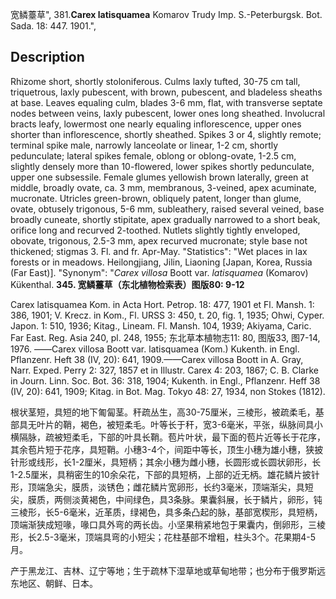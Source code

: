 宽鳞薹草",
381.**Carex latisquamea** Komarov Trudy Imp. S.-Peterburgsk. Bot. Sada. 18: 447. 1901.",

## Description
Rhizome short, shortly stoloniferous. Culms laxly tufted, 30-75 cm tall, triquetrous, laxly pubescent, with brown, pubescent, and bladeless sheaths at base. Leaves equaling culm, blades 3-6 mm, flat, with transverse septate nodes between veins, laxly pubescent, lower ones long sheathed. Involucral bracts leafy, lowermost one nearly equaling inflorescence, upper ones shorter than inflorescence, shortly sheathed. Spikes 3 or 4, slightly remote; terminal spike male, narrowly lanceolate or linear, 1-2 cm, shortly pedunculate; lateral spikes female, oblong or oblong-ovate, 1-2.5 cm, slightly densely more than 10-flowered, lower spikes shortly pedunculate, upper one subsessile. Female glumes yellowish brown laterally, green at middle, broadly ovate, ca. 3 mm, membranous, 3-veined, apex acuminate, mucronate. Utricles green-brown, obliquely patent, longer than glume, ovate, obtusely trigonous, 5-6 mm, subleathery, raised several veined, base broadly cuneate, shortly stipitate, apex gradually narrowed to a short beak, orifice long and recurved 2-toothed. Nutlets slightly tightly enveloped, obovate, trigonous, 2.5-3 mm, apex recurved mucronate; style base not thickened; stigmas 3. Fl. and fr. Apr-May.
  "Statistics": "Wet places in lax forests or in meadows. Heilongjiang, Jilin, Liaoning [Japan, Korea, Russia (Far East)].
  "Synonym": "*Carex villosa* Boott var. *latisquamea* (Komarov) Kükenthal.
**345. 宽鳞薹草（东北植物检索表）图版80: 9-12**

Carex latisquamea Kom. in Acta Hort. Petrop. 18: 477, 1901 et Fl. Mansh. 1: 386, 1901; V. Krecz. in Kom., Fl. URSS 3: 450, t. 20, fig. 1, 1935; Ohwi, Cyper. Japon. 1: 510, 1936; Kitag., Lineam. Fl. Mansh. 104, 1939; Akiyama, Caric. Far East. Reg. Asia 240, pl. 248, 1955; 东北草本植物志11: 80, 图版33, 图7-14, 1976. ——Carex villosa Boott var. latisquamea (Kom.) Kukenth. in Engl. Pflanzenr. Heft 38 (IV, 20): 641, 1909.——Carex villosa Boott in A. Gray, Narr. Exped. Perry 2: 327, 1857 et in Illustr. Carex 4: 203, 1867; C. B. Clarke in Journ. Linn. Soc. Bot. 36: 318, 1904; Kukenth. in Engl., Pflanzenr. Heff 38 (IV, 20): 641, 1909; Kitag. in Bot. Mag. Tokyo 48: 27, 1934, non Stokes (1812).

根状茎短，具短的地下匍匐茎。秆疏丛生，高30-75厘米，三棱形，被疏柔毛，基部具无叶片的鞘，褐色，被短柔毛。叶等长于秆，宽3-6毫米，平张，纵脉间具小横隔脉，疏被短柔毛，下部的叶具长鞘。苞片叶状，最下面的苞片近等长于花序，其余苞片短于花序，具短鞘。小穗3-4个，间距中等长，顶生小穗为雄小穗，狭披针形或线形，长1-2厘米，具短柄；其余小穗为雌小穗，长圆形或长圆状卵形，长1-2.5厘米，具稍密生的10余朵花，下部的具短柄，上部的近无柄。雄花鳞片披针形，顶端急尖，膜质，淡锈色；雌花鳞片宽卵形，长约3毫米，顶端渐尖，具短尖，膜质，两侧淡黄褐色，中间绿色，具3条脉。果囊斜展，长于鳞片，卵形，钝三棱形，长5-6毫米，近革质，绿褐色，具多条凸起的脉，基部宽楔形，具短柄，顶端渐狭成短喙，喙口具外弯的两长齿。小坚果稍紧地包于果囊内，倒卵形，三棱形，长2.5-3毫米，顶端具弯的小短尖；花柱基部不增粗，柱头3个。花果期4-5月。

产于黑龙江、吉林、辽宁等地；生于疏林下湿草地或草甸地带；也分布于俄罗斯远东地区、朝鲜、日本。
